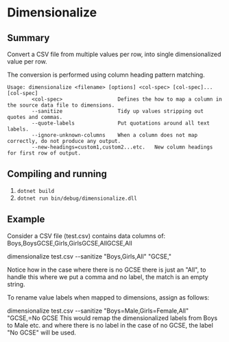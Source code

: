 # Dimensionalize

## Summary
Convert a CSV file from multiple values per row, into single dimensionalized value per row.

The conversion is performed using column heading pattern matching.

```
Usage: dimensionalize <filename> [options] <col-spec> [col-spec]...[col-spec]
        <col-spec>                  Defines the how to map a column in the source data file to dimensions.
        --sanitize                  Tidy up values stripping out quotes and commas.
        --quote-labels              Put quotations around all text labels.
        --ignore-unknown-columns    When a column does not map correctly, do not produce any output.
        --new-headings=custom1,custom2...etc.   New column headings for first row of output.
```

## Compiling and running
1. `dotnet build`
2. `dotnet run bin/debug/dimensionalize.dll`

## Example
Consider a CSV file (test.csv) contains data columns of: Boys,BoysGCSE,Girls,GirlsGCSE,AllGCSE,All

dimensionalize test.csv --sanitize "Boys,Girls,All" "GCSE,"

Notice how in the case where there is no GCSE there is just an "All", to handle this where we put a
comma and no label, the match is an empty string.

To rename value labels when mapped to dimensions, assign as follows:

dimensionalize test.csv --sanitize "Boys=Male,Girls=Female,All" "GCSE,=No GCSE
This would remap the dimensionalized labels from Boys to Male etc. and where there is no label
in the case of no GCSE, the label "No GCSE" will be used.